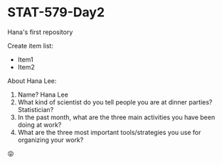 # STAT-579-Day2
Hana's first repository

Create item list:  
- Item1
- Item2

About Hana Lee:

1. Name? Hana Lee
2. What kind of scientist do you tell people you are at dinner parties? Statistician? 
3. In the past month, what are the three main activities you have been doing at work? 
4. What are the three most important tools/strategies you use for organizing your work?


:stuck_out_tongue_closed_eyes:

